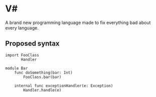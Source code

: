 # V&#35;
A brand new programming language made to fix everything bad about every language.

## Proposed syntax

```
import FooClass
       Handler

module Bar
    func doSomething(bar: Int)
        FooClass.bar(bar)
        
    internal func exceptionHandler(e: Exception)
        Handler.handle(e)
```

